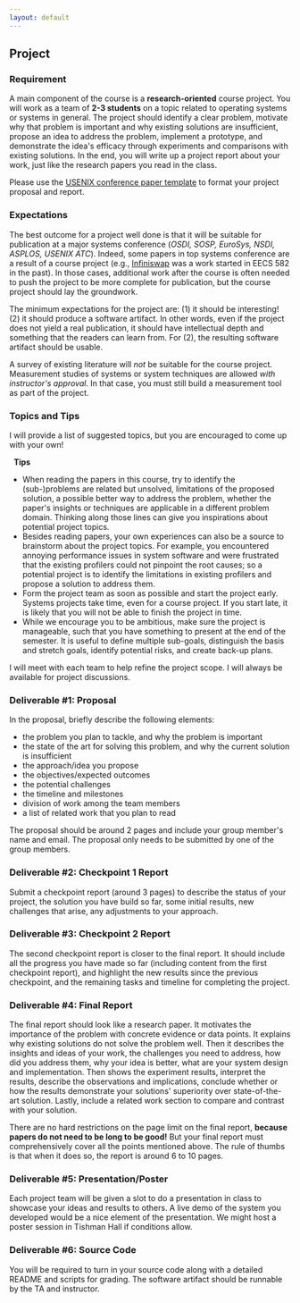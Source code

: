 ```yaml
---
layout: default
---
```


## Project

### Requirement

A main component of the course is a **research-oriented** course project. You
will work as a team of **2-3 students** on a topic related to operating systems
or systems in general. The project should identify a clear problem, motivate
why that problem is important and why existing solutions are insufficient,
propose an idea to address the problem, implement a prototype, and demonstrate
the idea's efficacy through experiments and comparisons with existing
solutions. In the end, you will write up a project report about your work,
just like the research papers you read in the class.

Please use the [USENIX conference paper
template](https://www.usenix.org/conferences/author-resources/paper-templates)
to format your project proposal and report.

### Expectations

The best outcome for a project well done is that it will be suitable for
publication at a major systems conference (*OSDI, SOSP, EuroSys, NSDI, ASPLOS,
USENIX ATC*). Indeed, some papers in top systems conference are a result of 
a course project (e.g., [Infiniswap](https://www.usenix.org/conference/nsdi17/technical-sessions/presentation/gu) was 
a work started in EECS 582 in the past). In those cases, additional work after
the course is often needed to push the project to be more complete for
publication, but the course project should lay the groundwork.

The minimum expectations for the project are: (1) it should be interesting! (2)
it should produce a software artifact. In other words, even if the project does
not yield a real publication, it should have intellectual depth and something
that the readers can learn from. For (2), the resulting software artifact
should be usable. 

A survey of existing literature will *not* be suitable for the course project.
Measurement studies of systems or system techniques are allowed 
*with instructor's approval*. In that case, you must still
build a measurement tool as part of the project.

### Topics and Tips

I will provide a list of suggested topics, but you are encouraged to come up
with your own! 

<div class="card border-success">
  <div class="card-header bg-success text-white">
    <span class="bi bi-bell-fill"></span>&nbsp;&nbsp;<strong>Tips</strong>
  </div>
  <div class="card-body">
  <ul>
    <li>When reading the papers in this course, try to identify the (sub-)problems are
    related but unsolved, limitations of the proposed solution, a possible better 
    way to address the problem, whether the paper's insights or techniques 
    are applicable in a different problem domain. Thinking along those lines can give you inspirations about potential project topics.</li>
    <li>Besides reading papers, your own experiences can also be a source to
    brainstorm about the project topics. For example, you encountered annoying
    performance issues in system software and were frustrated that the existing
    profilers could not pinpoint the root causes; so a potential project is to
    identify the limitations in existing profilers and propose a solution to
    address them.</li>
    <li>Form the project team as soon as possible and start the project early. Systems 
    projects take time, even for a course project. If you start late, it is likely
    that you will not be able to finish the project in time.</li>
    <li>While we encourage you to be ambitious, make sure the project 
    is manageable, such that you have something to present at the end of the semester. 
    It is useful to define multiple sub-goals, distinguish the basis and stretch goals, 
    identify potential risks, and create back-up plans.
    </li>
  </ul>
</div>
</div>

I will meet with each team to help refine the project scope. I will always be
available for project discussions.

### Deliverable #1: Proposal
In the proposal, briefly describe the following elements:

* the problem you plan to tackle, and why the problem is important
* the state of the art for solving this problem, and why the current solution is insufficient
* the approach/idea you propose
* the objectives/expected outcomes
* the potential challenges
* the timeline and milestones
* division of work among the team members
* a list of related work that you plan to read

The proposal should be around 2 pages and include your group member's name and email. 
The proposal only needs to be submitted by one of the group members.

### Deliverable #2: Checkpoint 1 Report

Submit a checkpoint report (around 3 pages) to describe the status of your
project, the solution you have build so far, some initial results, new
challenges that arise, any adjustments to your approach.

### Deliverable #3: Checkpoint 2 Report

The second checkpoint report is closer to the final report. It should include all 
the progress you have made so far (including content from the first checkpoint
report), and highlight the new results since the previous checkpoint, and the 
remaining tasks and timeline for completing the project.

### Deliverable #4: Final Report

The final report should look like a research paper. It motivates the importance
of the problem with concrete evidence or data points.  It explains why existing
solutions do not solve the problem well. Then it describes the insights and
ideas of your work, the challenges you need to address, how did you address
them, why your idea is better, what are your system design and implementation.
Then shows the experiment results, interpret the results, describe the
observations and implications, conclude whether or how the results demonstrate
your solutions' superiority over state-of-the-art solution. Lastly, include a
related work section to compare and contrast with your solution.

There are no hard restrictions on the page limit on the final report, **because papers 
do not need to be long to be good!** But your final report must comprehensively 
cover all the points mentioned above. The rule of thumbs is that when it does so, 
the report is around 6 to 10 pages.

### Deliverable #5: Presentation/Poster

Each project team will be given a slot to do a presentation in class to
showcase your ideas and results to others. A live demo of the system you
developed would be a nice element of the presentation. We might host a poster
session in Tishman Hall if conditions allow.

### Deliverable #6: Source Code
You will be required to turn in your source code along with a detailed README and
scripts for grading. The software artifact should be runnable by the TA and instructor.
